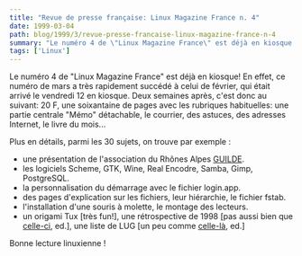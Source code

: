```yaml
---
title: "Revue de presse française: Linux Magazine France n. 4"
date: 1999-03-04
path: blog/1999/3/revue-presse-francaise-linux-magazine-france-n-4
summary: "Le numéro 4 de \"Linux Magazine France\" est déjà en kiosque."
tags: ['Linux']
---
```


<P>Le numéro 4 de "Linux Magazine France" est déjà en kiosque!
En effet, ce numéro de mars a très rapidement succédé à celui de
février, qui était arrivé le vendredi 12 en kiosque. Deux semaines
après, c'est donc au suivant: 20 F, une soixantaine de pages avec les
rubriques habituelles: une partie centrale "Mémo" détachable, le
courrier, des astuces, des adresses Internet, le livre du mois...
</P>

<P>
Plus en détails, parmi les 30 sujets, on trouve par exemple :</P>

<UL>

<LI>une présentation de l'association du Rhônes Alpes
<A HREF="http://www.guilde.asso.fr/">GUILDE</A>.
<LI>les logiciels Scheme, GTK, Wine, Real Encodre, Samba, Gimp, PostgreSQL.
<LI>la personnalisation du démarrage avec le fichier login.app.
<LI>des pages d'explication sur les fichiers, leur hiérarchie, le fichier
fstab.
<LI>l'installation d'une souris à molette, le montage des lecteurs.
<LI>un origami Tux [très fun!], une rétrospective de 1998
[pas aussi bien que <A HREF="http://www.linux-center.org/articles/9901/timeline/">celle-ci</A>, ed.], une liste de LUG
[un peu comme <A HREF="http://www.aful.org/aful/lugs.html">celle-là</A>,
ed.]
</UL>

<P>Bonne lecture linuxienne !</P>


